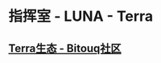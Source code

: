 # 指挥室 - LUNA - Terra

## [Terra生态 - Bitouq社区](https://bitouq.notion.site/Terra-fe81b34bef5141149250985a9978eda8)
